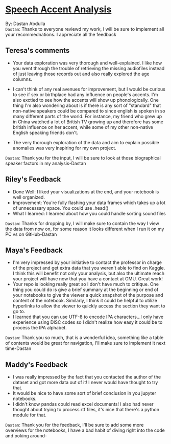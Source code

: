 # [Speech Accent Analysis](https://github.com/Data-Science-for-Linguists-2024/Speech-Accent-Analysis)
By: Dastan Abdulla  
`Dastan`: Thanks to everyone reviewd my work, I will be sure to implement all your recommednations. I appreciate all the feedback
## Teresa's comments
- Your data exploration was very thorough and well-explained. I like how you went through the trouble of retrieving the missing audiofiles instead of just leaving those records out and also really explored the age columns.

- I can't think of any real avenues for improvement, but I would be curious to see if sex or birthplace had any influence on people's accents. I'm also exctied to see how the accents will show up phonologically. One thing I'm also wondering about is if there is any sort of "standard" that non-native speakers could be compared to since english is spoken in so many different parts of the world. For instance, my friend who grew up in China watched a lot of British TV growing up and therefore has some british influence on her accent, while some of my other non-native English speaking friends don't.

- The very thorough exploration of the data and aim to explain possible anomalies was very inspiring for my own project.

`Dastan`: Thank you for the input, I will be sure to look at those biographical speaker factors in my analysis-Dastan

## Riley's Feedback
- Done Well: I liked your visualizations at the end, and your notebook is well organized.
- Improvement: You're fully flashing your data frames which takes up a lot of unnecessary space. You could use .head()
- What I learned: I learned about how you could handle sorting sound files

`Dastan`: Thanks for dropping by, I will make sure to contain the way I view the data from now on, for some reason it looks different when I run it on my PC vs on GitHub-Dastan

## Maya's Feedback
- I'm very impressed by your initiative to contact the professor in charge of the project and get extra data that you weren't able to find on Kaggle. I think this will benefit not only your analysis, but also the ultimate reach your project will have now that you have a contact at GMU. Great work!
- Your repo is looking really great so I don't have much to critique. One thing you could do is give a brief summary at the beginning or end of your notebooks to give the viewer a quick snapshot of the purpose and content of the notebook. Similarly, I think it could be helpful to utilize hyperlinks to allow the viewer to quickly access the section they want to go to. 
- I learned that you can use UTF-8 to encode IPA characters...I only have experience using DISC codes so I didn't realize how easy it could be to process the IPA alphabet.

`Dastan`: Thank you so much, that is a wonderful idea, something like a table of contents would be great for navigation, I'll make sure to implement it next time-Dastan

## Maddy's Feedback
- I was really impressed by the fact that you contacted the author of the dataset and got more data out of it! I never would have thought to try that.
- It would be nice to have some sort of brief conclusion in you jupyter notebooks.
- I didn't know pandas could read excel documents! I also had never thought about trying to process rtf files, it's nice that there's a python module for that.

`Dastan`: Thank you for the feedback, I'll be sure to add some more overviews for the notebooks, I have a bad habit of diving right into the code and poking around-
